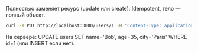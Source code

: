 Полностью заменяет ресурс (update или create). Idempotent, тело — полный объект.

```bash
curl -X PUT http://localhost:3000/users/1 -H "Content-Type: application/json" -d '{"name":"Bob","age":35,"city":"Paris"}'  
```

На сервере: UPDATE users SET name='Bob', age=35, city='Paris' WHERE id=1 (или INSERT если нет).